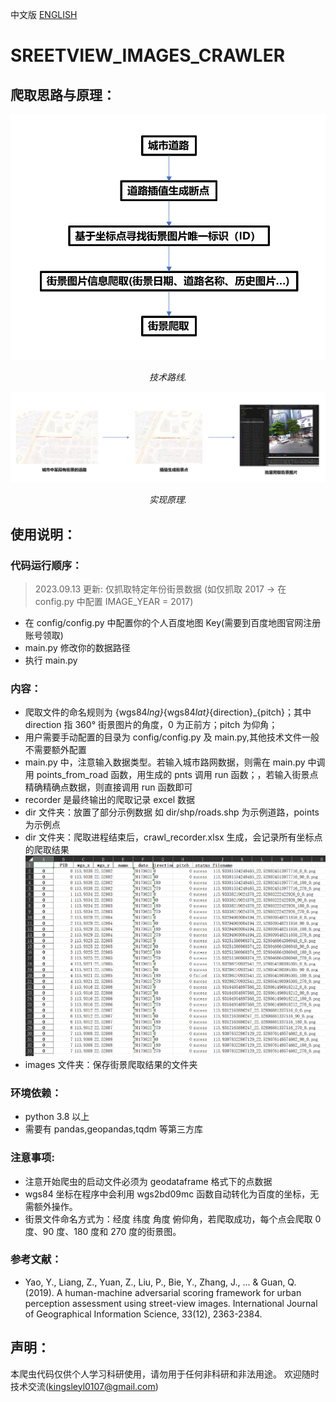 中文版 [ENGLISH](./README.md)

# SREETVIEW_IMAGES_CRAWLER

## 爬取思路与原理：

![tech](./pics/tech.png)

<p align="center">
        <i>技术路线.</i>
</p>

![prin](./pics/pics.png)

<p align="center">
        <i>实现原理.</i>
</p>

## 使用说明：

### 代码运行顺序：

> 2023.09.13 更新: 仅抓取特定年份街景数据 (如仅抓取 2017 -> 在 config.py 中配置 IMAGE_YEAR = 2017)

- 在 config/config.py 中配置你的个人百度地图 Key(需要到百度地图官网注册账号领取)
- main.py 修改你的数据路径
- 执行 main.py

### 内容：

- 爬取文件的命名规则为 {wgs84*lng}*{wgs84*lat}*{direction}\_{pitch}；其中 direction 指 360° 街景图片的角度，0 为正前方；pitch 为仰角；
- 用户需要手动配置的目录为 config/config.py 及 main.py,其他技术文件一般不需要额外配置
- main.py 中，注意输入数据类型。若输入城市路网数据，则需在 main.py 中调用 points_from_road 函数，用生成的 pnts 调用 run 函数；，若输入街景点精确精确点数据，则直接调用 run 函数即可
- recorder 是最终输出的爬取记录 excel 数据
- dir 文件夹：放置了部分示例数据 如 dir/shp/roads.shp 为示例道路，points 为示例点
- dir 文件夹：爬取进程结束后，crawl_recorder.xlsx 生成，会记录所有坐标点的爬取结果![p](./pics/1683623741567.png)
- images 文件夹：保存街景爬取结果的文件夹

### 环境依赖：

- python 3.8 以上
- 需要有 pandas,geopandas,tqdm 等第三方库

### 注意事项:

- 注意开始爬虫的启动文件必须为 geodataframe 格式下的点数据
- wgs84 坐标在程序中会利用 wgs2bd09mc 函数自动转化为百度的坐标，无需额外操作。
- 街景文件命名方式为：经度 纬度 角度 俯仰角，若爬取成功，每个点会爬取 0 度、90 度、180 度和 270 度的街景图。

### 参考文献：

- Yao, Y., Liang, Z., Yuan, Z., Liu, P., Bie, Y., Zhang, J., ... & Guan, Q. (2019). A human-machine adversarial scoring framework for urban perception assessment using street-view images. International Journal of Geographical Information Science, 33(12), 2363-2384.

## 声明：

本爬虫代码仅供个人学习科研使用，请勿用于任何非科研和非法用途。
欢迎随时技术交流(kingsleyl0107@gmail.com)
